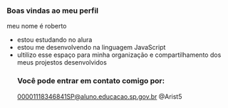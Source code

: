 ### Boas vindas ao meu perfil
meu nome é roberto
- estou estudando no alura
- estou me desenvolvendo na linguagem JavaScript
- ultilizo esse espaço para minha organização e compartilhamento dos meus projestos desenvolvidos
  ### Você pode entrar em contato comigo por:
  00001118346841SP@aluno.educacao.sp.gov.br
  @Arist5
